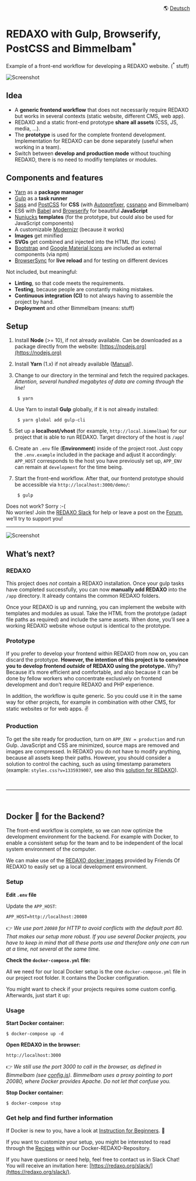 <p align="right">🌎 <a href="https://github.com/FriendsOfREDAXO/redaxo-mit-bimmelbam/blob/master/README.de.md">Deutsch</a></p>

# REDAXO with Gulp, Browserify, PostCSS and Bimmelbam<sup>*</sup>

Example of a front-end workflow for developing a REDAXO website. (<sup>*</sup> stuff)

![Screenshot](https://raw.githubusercontent.com/FriendsOfREDAXO/redaxo-mit-bimmelbam/assets/redaxo-mit-bimmelbam.jpg)

## Idea

* A __generic frontend workflow__ that does not necessarily require REDAXO but works in several contexts (static website, different CMS, web app).
* REDAXO and a static front-end prototype __share all assets__ (CSS, JS, media, ...).
* The __prototype__ is used for the complete frontend development. Implementation for REDAXO can be done separately (useful when working in a team).
* Switch between __develop and production mode__ without touching REDAXO, there is no need to modifiy templates or modules.

## Components and features

* [Yarn](https://yarnpkg.com) as a __package manager__
* [Gulp](http://gulpjs.com) as a __task runner__
* [Sass](http://sass-lang.com) and [PostCSS](http://postcss.org) for __CSS__ (with [Autoprefixer](http://autoprefixer.github.io), [cssnano](http://cssnano.co) and Bimmelbam)
* ES6 with [Babel](http://babeljs.io) and [Browserify](http://browserify.org) for beautiful __JavaScript__
* [Nunjucks](https://mozilla.github.io/nunjucks/) __templates__ (for the prototype, but could also be used for JavaScript components)
* A customizable [Modernizr](https://modernizr.com) (because it works)
* __Images__ get minified
* __SVGs__ get combined and injected into the HTML (for icons)
* [Bootstrap](http://getbootstrap.com) and [Google Material Icons](https://material.io/icons/) are included as external components (via npm)
* [BrowserSync](https://www.browsersync.io) for __live reload__ and for testing on different devices

Not included, but meaningful:

* __Linting__, so that code meets the requirements.
* __Testing__, because people are constantly making mistakes.
* __Continuous integration (CI)__ to not always having to assemble the project by hand.
* __Deployment__ and other Bimmelbam (means: stuff)

## Setup

1. Install __Node__ (>= 10), if not already available. Can be downloaded as a package directly from the website: [https://nodejs.org](https://nodejs.org)
2. Install __Yarn__ (1.x) if not already available ([Manual](https://yarnpkg.com/en/docs/install)).
3. Change to our directory in the terminal and fetch the required packages.  
   _Attention, several hundred megabytes of data are coming through the line!_  

		$ yarn

4. Use Yarn to install __Gulp__ globally, if it is not already installed:  

		$ yarn global add gulp-cli

5. Set up a **localhost/vhost** (for example, `http://local.bimmelbam`) for our project that is able to run REDAXO. Target directory of the host is `/app`!
6. Create an `.env` file (__Environment__) inside of the project root. Just copy the `.env.example` included in the package and adjust it accordingly: `APP_HOST` corresponds to the host you have previously set up, `APP_ENV` can remain at `development` for the time being.
7. Start the front-end workflow. After that, our frontend prototype should be accessible via `http://localhost:3000/demo/`:

		$ gulp

Does not work? Sorry :-(  
No worries! Join the [REDAXO Slack](https://redaxo.org/slack/) for help or leave a post on the [Forum](https://www.redaxo.org/forum/), we’ll try to support you!

---

![Screenshot](https://raw.githubusercontent.com/FriendsOfREDAXO/redaxo-mit-bimmelbam/assets/redaxo-mit-bimmelbam_02.png)

## What’s next?

### REDAXO

This project does _not_ contain a REDAXO installation. Once your gulp tasks have completed successfully, you can now __manually add REDAXO__ into the `/app` directory. It already contains the common REDAXO folders.

Once your REDAXO is up and running, you can implement the website with templates and modules as usual. Take the HTML from the prototype (adapt file paths as required) and include the same assets. When done, you’ll see a working REDAXO website whose output is identical to the prototype.

### Prototype

If you prefer to develop your frontend within REDAXO from now on, you can discard the prototype. __However, the intention of this project is to convince you to develop frontend _outside_ of REDAXO using the prototype.__ Why? Because it’s more efficient and comfortable, and also because it can be done by fellow workers who concentrate exclusively on frontend development and don’t require REDAXO and PHP experience.

In addition, the workflow is quite generic. So you could use it in the same way for other projects, for example in combination with other CMS, for static websites or for web apps. ✌️

### Production

To get the site ready for production, turn on `APP_ENV = production` and run Gulp. JavaScript and CSS are minimized, source maps are removed and images are compressed. In REDAXO you do not have to modify anything, because all assets keep their paths. However, you should consider a solution to control the caching, such as using timestamp parameters (example: `styles.css?v=1335939007`, see also this [solution for REDAXO](https://github.com/redaxo/redaxo/pull/976/commits/e1013defced264ffd9f6c24993acdd14791869bf)).

&nbsp;

---

&nbsp;

## Docker 🐳 for the Backend?

The front-end workflow is complete, so we can now optimize the development environment for the backend. For example with Docker, to enable a consistent setup for the team and to be independent of the local system environment of the computer.

We can make use of the [REDAXO docker images](https://github.com/FriendsOfREDAXO/docker-redaxo/) provided by Friends Of REDAXO to easily set up a local development environment.

### Setup

__Edit `.env` file__

Update the `APP_HOST`:

    APP_HOST=http://localhost:20080

👉 _We use port `20080` for HTTP to avoid conflicts with the default port 80. That makes our setup more robust. If you use several Docker projects, you have to keep in mind that all these ports use and therefore only one can run at a time, not several at the same time._

__Check the `docker-compose.yml` file:__

All we need for our local Docker setup is the one `docker-compose.yml` file in our project root folder. It contains the Docker configuration.

You might want to check if your projects requires some custom config. Afterwards, just start it up:

### Usage

__Start Docker container:__

    $ docker-compose up -d

__Open REDAXO in the browser:__

    http://localhost:3000

👉 _We still use the port 3000 to call in the browser, as defined in Bimmelbam (see [config.js](https://github.com/FriendsOfREDAXO/redaxo-mit-bimmelbam/blob/d32f63df232f5273fd4b967a76e4cea5e90321fd/gulpfile.js/config.js#L14)). Bimmelbam uses a proxy pointing to port 20080, where Docker provides Apache. Do not let that confuse you._

__Stop Docker container:__

    $ docker-compose stop

### Get help and find further information

If Docker is new to you, have a look at [Instruction for Beginners](https://github.com/FriendsOfREDAXO/redaxo-mit-docker#beginners-guide-rocket). 🚀

If you want to customize your setup, you might be interested to read through the [Recipes](https://github.com/FriendsOfREDAXO/docker-redaxo/tree/master/recipes) within our Docker-REDAXO-Repository.

If you have questions or need help, feel free to contact us in Slack Chat! You will receive an invitation here: [https://redaxo.org/slack/](https://redaxo.org/slack/).

